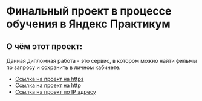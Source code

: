 # Финальный проект в процессе обучения в Яндекс Практикум

## О чём этот проект:

Данная дипломная работа - это сервис, в котором можно найти фильмы по запросу и сохранить в личном кабинете.

- [Ссылка на проект на https](https://movies-explorer-frontend.nomoredomains.rocks/)
- [Ссылка на проект на http](http://movies-explorer-frontend.nomoredomains.rocks/)
- [Ссылка на проект по IP адресу](https://62.84.114.238/)
